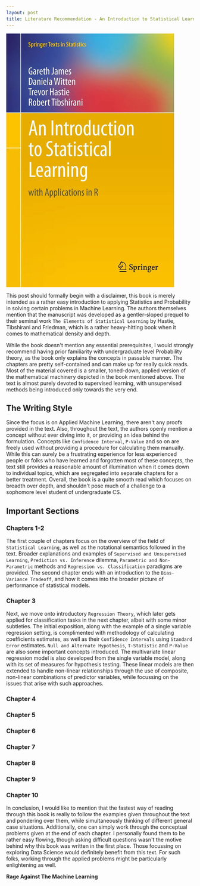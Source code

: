 ```yaml
---
layout:	post
title: Literature Recommendation - An Introduction to Statistical Learning with Applications in R by Gareth James, Daniela Witten, Trevor Hastie and Rob Tibshirani
---
```


<img align = "middle" src = "/assets/AISLAR.png">

This post should formally begin with a disclaimer, this book is merely intended as a rather easy introduction to applying Statistics and Probability in solving certain problems in Machine Learning. The authors themselves mention that the manuscript was developed as a gentler-sloped prequel to their seminal work `The Elements of Statistical Learning` by Hastie, Tibshirani and Friedman, which is a rather heavy-hitting book when it comes to mathematical density and depth.

While the book doesn't mention any essential prerequisites, I would strongly recommend having prior familiarity with undergraduate level Probability theory, as the book only explains the concepts in passable manner. The chapters are pretty self-contained and can make up for really quick reads. Most of the material covered is a smaller, toned-down, applied version of the mathematical machinery depicted in the book mentioned above. The text is almost purely devoted to supervised learning, with unsupervised methods being introduced only towards the very end.

## The Writing Style
Since the focus is on Applied Machine Learning, there aren't any proofs provided in the text. Also, throughout the text, the authors openly mention a concept without ever diving into it, or providing an idea behind the formulation. Concepts like `Confidence Interval`, `P-Value` and so on are freely used without providing a procedure for calculating them manually. While this can surely be a frustrating experience for less experienced people or folks who have learned and forgotten most of these concepts, the text still provides a reasonable amount of illumination when it comes down to individual topics, which are segregated into separate chapters for a better treatment. Overall, the book is a quite smooth read which focuses on breadth over depth, and shouldn't pose much of a challenge to a sophomore level student of undergraduate CS. 

## Important Sections

### Chapters 1-2

The first couple of chapters focus on the overview of the field of `Statistical Learning`, as well as the notational semantics followed in the text. Broader explanations and examples of `Supervised and Unsupervised Learning`, `Prediction vs. Inference` dilemma, `Parametric and Non-Parametric` methods and `Regression vs. Classification` paradigms are provided. The second chapter ends with an introduction to the `Bias-Variance Tradeoff`, and how it comes into the broader picture of performance of statistical models.

### Chapter 3

Next, we move onto introductory `Regression Theory`, which later gets applied for classification tasks in the next chapter, albeit with some minor subtleties. The initial exposition, along with the example of a single variable regression setting, is complimented with methodology of calculating coefficients estimates, as well as their `Confidence Intervals` using `Standard Error` estimates. `Null and Alternate Hypothesis`, `T-Statistic` and `P-Value` are also some important concepts introduced. The multivariate linear regression model is also developed from the single variable model, along with its set of measures for hypothesis testing. These linear models are then extended to handle non-linear relationships through the use of composite, non-linear combinations of predictor variables, while focussing on the issues that arise with such approaches.

### Chapter 4



### Chapter 5



### Chapter 6



### Chapter 7



### Chapter 8



### Chapter 9



### Chapter 10




In conclusion, I would like to mention that the fastest way of reading through this book is really to follow the examples given throughout the text and pondering over them, while simultaneously thinking of different general case situations. Additionally, one can simply work through the conceptual problems given at the end of each chapter. I personally found them to be rather easy flowing, though asking difficult questions wasn't the motive behind why this book was written in the first place. Those focussing on exploring Data Science would definitely benefit from this text. For such folks, working through the applied problems might be particularly enlightening as well.

**Rage Against The Machine Learning**
